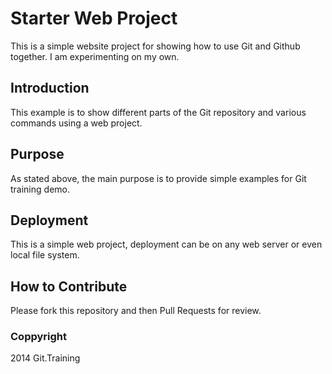 # Starter Web Project

This is a simple website project for showing how to use Git and Github together. I am experimenting on my own.

## Introduction

This example is to show different parts of the Git repository and various commands using a web project.

## Purpose

As stated above, the main purpose is to provide simple examples for Git training demo.

## Deployment

This is a simple web project, deployment can be on any web server or even local file system.

## How to Contribute

Please fork this repository and then Pull Requests for review.

### Coppyright

2014 Git.Training